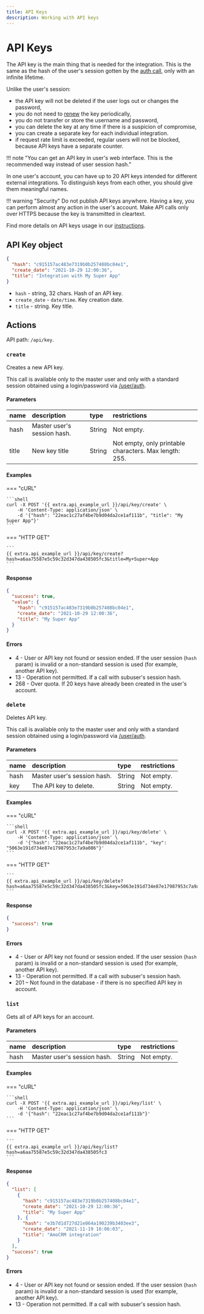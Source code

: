 ```yaml
---
title: API Keys
description: Working with API keys 
---
```


# API Keys

The API key is the main thing that is needed for the integration.
This is the same as the hash of the user's session gotten by the [auth call](user/index.md#auth),
only with an infinite lifetime. 

Unlike the user's session:

* the API key will not be deleted if the user logs out or changes the password,
* you do not need to [renew](user/session/index.md#renew) the key periodically,
* you do not transfer or store the username and password,
* you can delete the key at any time if there is a suspicion of compromise,
* you can create a separate key for each individual integration.
* if request rate limit is exceeded, regular users will not be blocked, because API keys have a separate counter.

!!! note "You can get an API key in user's web interface. This is the recommended way instead of user session hash."

In one user's account, you can have up to 20 API keys intended for different external integrations. 
To distinguish keys from each other, you should give them meaningful names.

!!! warning "Security"
    Do not publish API keys anywhere. Having a key, you can perform almost any action in the 
    user's account. Make API calls only over HTTPS because the key is transmitted in cleartext.

Find more details on API keys usage in our [instructions](../../getting-started/authentication.md).


## API Key object

```json
{
  "hash": "c915157ac483e7319b0b257408bc04e1",
  "create_date": "2021-10-29 12:00:36",
  "title": "Integration with My Super App"
}
```

* `hash` - string, 32 chars. Hash of an API key.
* `create_date` - `date/time`. Key creation date.
* `title` - string. Key title.


## Actions

API path: `/api/key`.

### `create`

Creates a new API key.

This call is available only to the master user and only with a standard session
obtained using a login/password via [/user/auth](user/index.md#auth).

#### Parameters

| name  | description                 | type   | restrictions                                           |
|:------|:----------------------------|:-------|:-------------------------------------------------------|
| hash  | Master user's session hash. | String | Not empty.                                             |
| title | New key title               | String | Not empty, only printable characters. Max length: 255. |

#### Examples

=== "cURL"

    ```shell
    curl -X POST '{{ extra.api_example_url }}/api/key/create' \
        -H 'Content-Type: application/json' \
        -d '{"hash": "22eac1c27af4be7b9d04da2ce1af111b", "title": "My Super App"}'
    ```

=== "HTTP GET"

    ```
    {{ extra.api_example_url }}/api/key/create?hash=a6aa75587e5c59c32d347da438505fc3&title=My+Super+App
    ```

#### Response

```json
{
  "success": true,
  "value": {
    "hash": "c915157ac483e7319b0b257408bc04e1",
    "create_date": "2021-10-29 12:00:36",
    "title": "My Super App"
  }
}
```

#### Errors

* 4 - User or API key not found or session ended. 
  If the user session (`hash` param) is invalid or a non-standard session is used (for example, another API key).
* 13 - Operation not permitted. If a call with subuser's session hash.
* 268 - Over quota. If 20 keys have already been created in the user's account.


### `delete`

Deletes API key.

This call is available only to the master user and only with a standard session
obtained using a login/password via [/user/auth](user/index.md#auth).

#### Parameters

| name | description                 | type   | restrictions |
|:-----|:----------------------------|:-------|:-------------|
| hash | Master user's session hash. | String | Not empty.   |
| key  | The API key to delete.      | String | Not empty.   |

#### Examples

=== "cURL"

    ```shell
    curl -X POST '{{ extra.api_example_url }}/api/key/delete' \
        -H 'Content-Type: application/json' \
        -d '{"hash": "22eac1c27af4be7b9d04da2ce1af111b", "key": "5063e191d734e87e17987953c7a9a086"}'
    ```

=== "HTTP GET"

    ```
    {{ extra.api_example_url }}/api/key/delete?hash=a6aa75587e5c59c32d347da438505fc3&key=5063e191d734e87e17987953c7a9a086
    ```

#### Response

```json
{
  "success": true
}
```

#### Errors

* 4 - User or API key not found or session ended.
  If the user session (`hash` param) is invalid or a non-standard session is used (for example, another API key).
* 13 - Operation not permitted. If a call with subuser's session hash.
* 201 – Not found in the database - if there is no specified API key in account.


### `list`

Gets all of API keys for an account.

#### Parameters

| name | description                 | type   | restrictions |
|:-----|:----------------------------|:-------|:-------------|
| hash | Master user's session hash. | String | Not empty.   |

#### Examples

=== "cURL"

    ```shell
    curl -X POST '{{ extra.api_example_url }}/api/key/list' \
        -H 'Content-Type: application/json' \
        -d '{"hash": "22eac1c27af4be7b9d04da2ce1af111b"}'
    ```

=== "HTTP GET"

    ```
    {{ extra.api_example_url }}/api/key/list?hash=a6aa75587e5c59c32d347da438505fc3
    ```

#### Response

```json
{
  "list": [
    {
      "hash": "c915157ac483e7319b0b257408bc04e1",
      "create_date": "2021-10-29 12:00:36",
      "title": "My Super App"
    }, {
      "hash": "e3b7d1d727d21e064a190239b3403ee3",
      "create_date": "2021-11-19 16:06:03",
      "title": "AmoCRM integration"
    }
  ],
  "success": true
}
```

#### Errors

* 4 - User or API key not found or session ended.
  If the user session (`hash` param) is invalid or a non-standard session is used (for example, another API key).
* 13 - Operation not permitted. If a call with subuser's session hash.
